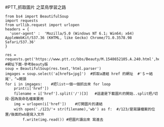 ﻿#PTT_抓取圖片   之菜鳥學習之路

    from bs4 import BeautifulSoup  
    import requests  
    from urllib.request import urlopen    
    headers = {  
      'user-agent' :  'Mozilla/5.0 (Windows NT 6.1; Win64; x64) AppleWebKit/537.36 (KHTML, like Gecko) Chrome/71.0.3578.98 Safari/537.36'  
    }  
      
    res = requests.get('https://www.ptt.cc/bbs/Beauty/M.1548652105.A.240.html',headers=headers) #網址下面-參考Beauty版    
    soup = BeautifulSoup(res.text,'html.parser')  
    imgages = soup.select('a[href$=jpg]')  #抓取a連結 href 的網址  #'＄＝結尾'，^=開頭
    for i in imgages:    #把list一個一個抓出來 for loop
        print(i['href'])  
        filename = i['href'].split('/')[3]   #這邊是下載圖片的開始..split把/切段-因為我命名檔案要用
        img = urlopen(i['href'])    #打開圖片的連結
        with open('./123/'+ str(filename),'wb') as f:  #/123/是寫讓檔案的位置/後面的wb是寫入文件
            f.write(img.read()) #把圖片讀出來 寫進去
